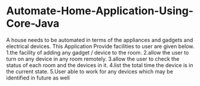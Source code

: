 # Automate-Home-Application-Using-Core-Java
A house needs to be automated in terms of the appliances and gadgets and electrical devices.
This Application Provide facilities to user are given below. 
1.the facility of adding any gadget / device to the room.
2.allow the user to turn on any device in any room remotely. 
3.allow the user to check the status of each room and the devices in it. 
4.list the total time the device is in the current state. 
5.User able to work for any devices which may be identified in future as well
